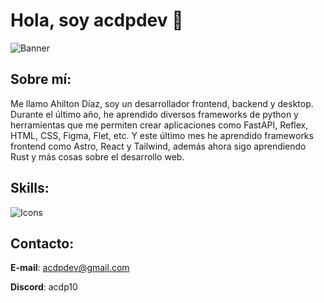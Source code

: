 # Hola, soy acdpdev 👋

![Banner](https://github.com/ACDPDEV/acdpdev/assets/174844847/9cb9302f-f0fd-4045-8636-5c6e0ac73fc6)

## Sobre mí:
Me llamo Ahilton Díaz, soy un desarrollador frontend, backend y desktop. Durante el último año, he aprendido diversos frameworks de python y herramientas que me permiten crear aplicaciones como FastAPI, Reflex, HTML, CSS, Figma, Flet, etc. Y este último mes he aprendido frameworks frontend como Astro, React y Tailwind, además ahora sigo aprendiendo Rust y más cosas sobre el desarrollo web.

## Skills:
![Icons](https://github.com/user-attachments/assets/f33f9240-5266-45a9-a48e-2926231d9262)


## Contacto:
**E-mail**: acdpdev@gmail.com

**Discord**: acdp10
